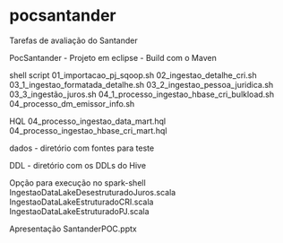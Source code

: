 # pocsantander

Tarefas de avaliação do Santander

PocSantander - Projeto em eclipse - Build com o Maven

shell script
01_importacao_pj_sqoop.sh
02_ingestao_detalhe_cri.sh
03_1_ingestao_formatada_detalhe.sh
03_2_ingestao_pessoa_juridica.sh
03_3_ingestão_juros.sh
04_1_processo_ingestao_hbase_cri_bulkload.sh
04_processo_dm_emissor_info.sh

HQL
04_processo_ingestao_data_mart.hql
04_processo_ingestao_hbase_cri_mart.hql

dados - diretório com fontes para teste

DDL - diretório com os DDLs do Hive

Opção para execução no spark-shell
IngestaoDataLakeDesestruturadoJuros.scala
IngestaoDataLakeEstruturadoCRI.scala
IngestaoDataLakeEstruturadoPJ.scala

Apresentação
SantanderPOC.pptx
